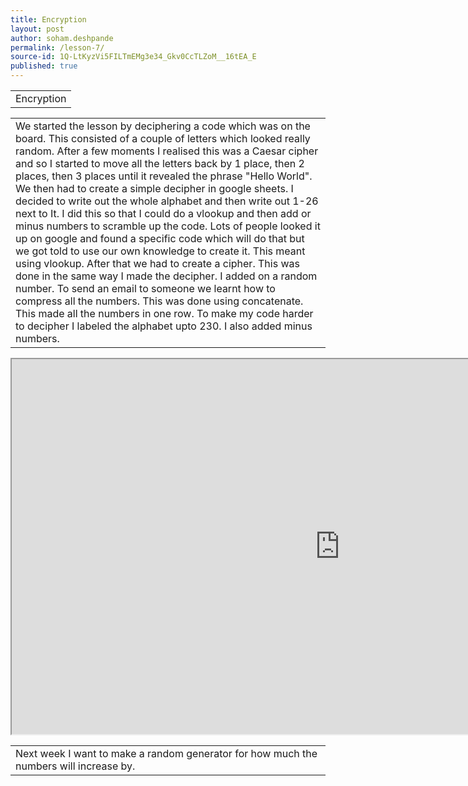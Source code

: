 ```yaml
---
title: Encryption
layout: post
author: soham.deshpande
permalink: /lesson-7/
source-id: 1Q-LtKyzVi5FILTmEMg3e34_Gkv0CcTLZoM__16tEA_E
published: true
---
```

<table>
  <tr>
    <td>Encryption</td>
  </tr>
</table>


<table>
  <tr>
    <td>We started the lesson by deciphering a code which was on the board. This consisted of a couple of letters which looked really random. After a few moments I realised this was a Caesar cipher and so I started to move all the letters back by 1 place, then 2 places, then 3 places until it revealed the phrase "Hello World". We then had to create a simple decipher  in google sheets. I decided to write out the whole alphabet and then write out 1-26 next to   It. I did this so that I could do a vlookup and then add or minus numbers to scramble up the code.  Lots of people looked it up on google and found a specific code which will do that but we got told to use our own knowledge to create it. This meant using vlookup. After that we had to create a cipher. This was done in the same way I made the decipher. I added on a random number. To send an email to someone we learnt how to compress all the numbers. This was done using concatenate. This made all the numbers in one row. To make my code harder to decipher I labeled the alphabet upto 230. I also added minus numbers.
</td>
  </tr>
</table>
<iframe height="600px" width="1050px" src="https://docs.google.com/spreadsheets/d/e/2PACX-1vRSE8K5XYRg7zCUyhJBQ-TMJ3RACjEL2-9shRRYkaahKFiWBTRTQx6cVLOcnBr7UnAdhorzAZyhVB1x/pubhtml?widget=true&amp;headers=false"></iframe>

<table>
  <tr>
    <td>Next week I want to make a random generator for how much the numbers will increase by. </td>
  </tr>
</table>


